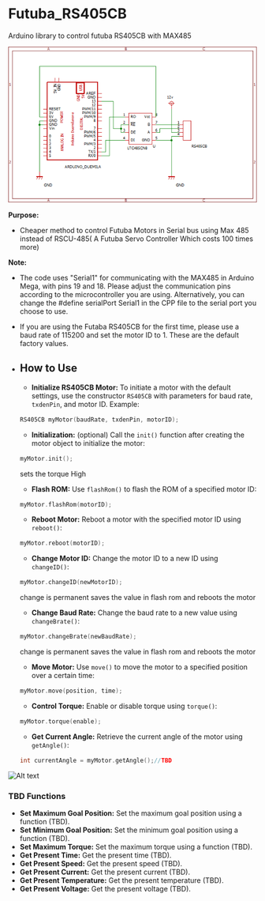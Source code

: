 # Futuba_RS405CB
Arduino library to control futuba RS405CB with MAX485

![circuit](https://github.com/lastVIZSLA/Futuba_RS405CB/blob/main/circuit.png)


**Purpose:**

- Cheaper method to control Futuba Motors in Serial bus using Max 485 instead of RSCU-485( A Futuba Servo Controller Which costs 100 times more)


**Note:**

- The code uses "Serial1" for communicating with the MAX485 in Arduino Mega, with pins 19 and 18. Please adjust the communication pins according to the microcontroller you are using. Alternatively, you can change the #define serialPort Serial1 in the CPP file to the serial port you choose to use.

- If you are using the Futaba RS405CB for the first time, please use a baud rate of 115200 and set the motor ID to 1. These are the default factory values.

- ## How to Use

  
     - **Initialize RS405CB Motor:** To initiate a motor with the default settings, use the constructor `RS405CB` with parameters for baud rate, `txdenPin`, and motor ID. Example:
     ```cpp
     RS405CB myMotor(baudRate, txdenPin, motorID);
     ```
     - **Initialization:** (optional) Call the `init()` function after creating the motor object to initialize the motor:
     ```cpp
     myMotor.init();
     ```
     sets the torque High
     - **Flash ROM:** Use `flashRom()` to flash the ROM of a specified motor ID:
     ```cpp
     myMotor.flashRom(motorID);
     ```
     - **Reboot Motor:** Reboot a motor with the specified motor ID using `reboot()`:
     ```cpp
     myMotor.reboot(motorID);
     ```
     - **Change Motor ID:** Change the motor ID to a new ID using `changeID()`:
     ```cpp
     myMotor.changeID(newMotorID);
     ```
     change is permanent saves the value in flash rom and reboots the motor
     - **Change Baud Rate:** Change the baud rate to a new value using `changeBrate()`:
     ```cpp
     myMotor.changeBrate(newBaudRate);
     ```
     change is permanent saves the value in flash rom and reboots the motor
     - **Move Motor:** Use `move()` to move the motor to a specified position over a certain time:
     ```cpp
     myMotor.move(position, time);
     ```
     - **Control Torque:** Enable or disable torque using `torque()`:
     ```cpp
     myMotor.torque(enable);
     ```
     - **Get Current Angle:** Retrieve the current angle of the motor using `getAngle()`:
     ```cpp
     int currentAngle = myMotor.getAngle();//TBD

![Alt text](test.gif)


### TBD Functions

- **Set Maximum Goal Position:** Set the maximum goal position using a function (TBD).
- **Set Minimum Goal Position:** Set the minimum goal position using a function (TBD).
- **Set Maximum Torque:** Set the maximum torque using a function (TBD).
- **Get Present Time:** Get the present time (TBD).
- **Get Present Speed:** Get the present speed (TBD).
- **Get Present Current:** Get the present current (TBD).
- **Get Present Temperature:** Get the present temperature (TBD).
- **Get Present Voltage:** Get the present voltage (TBD).



